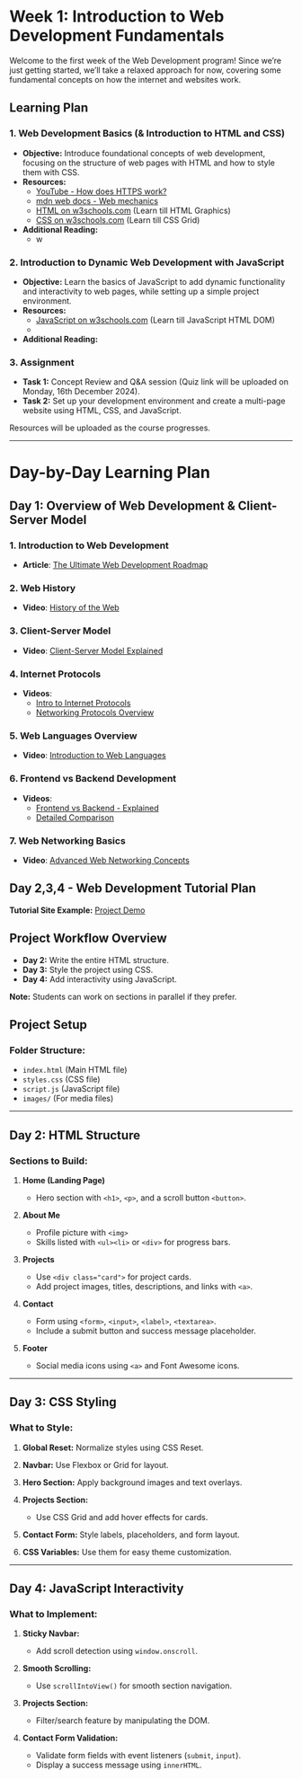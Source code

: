 # Week 1: Introduction to Web Development Fundamentals

Welcome to the first week of the Web Development program! Since we’re just getting started, we’ll take a relaxed approach for now, covering some fundamental concepts on how the internet and websites work.

## Learning Plan

### 1. Web Development Basics (& Introduction to HTML and CSS)

- **Objective:** Introduce foundational concepts of web development, focusing on the structure of web pages with HTML and how to style them with CSS.
- **Resources:**
  - [YouTube - How does HTTPS work?](https://www.youtube.com/watch?v=j9QmMEWmcfo)
  - [mdn web docs - Web mechanics](https://developer.mozilla.org/en-US/docs/Learn/Common_questions/Web_mechanics)
  - [HTML on w3schools.com](https://www.w3schools.com/html/default.asp) (Learn till HTML Graphics)
  - [CSS on w3schools.com](https://www.w3schools.com/css/default.asp) (Learn till CSS Grid)
- **Additional Reading:**
  - w

### 2. Introduction to Dynamic Web Development with JavaScript

- **Objective:** Learn the basics of JavaScript to add dynamic functionality and interactivity to web pages, while setting up a simple project environment.
- **Resources:**
  - [JavaScript on w3schools.com](https://www.w3schools.com/js/default.asp) (Learn till JavaScript HTML DOM)
  - 
- **Additional Reading:**

### 3. Assignment

- **Task 1:** Concept Review and Q&A session (Quiz link will be uploaded on Monday, 16th December 2024).
- **Task 2:** Set up your development environment and create a multi-page website using HTML, CSS, and JavaScript.

Resources will be uploaded as the course progresses.

---
# **Day-by-Day Learning Plan** 

## Day 1: Overview of Web Development & Client-Server Model 

### **1. Introduction to Web Development**  
- **Article**: [The Ultimate Web Development Roadmap](https://www.browserstack.com/guide/web-development-roadmap)  

### **2. Web History**  
- **Video**: [History of the Web](https://youtu.be/wlYjSThvtew?si=zBpjKf2WwSZ9ZsvA)  

### **3. Client-Server Model**  
- **Video**: [Client-Server Model Explained](https://youtu.be/L5BlpPU_muY?si=xOWBUEOaXY5V17AV)  

### **4. Internet Protocols**  
- **Videos**:  
  - [Intro to Internet Protocols](https://youtu.be/3NDhETVfrp0?si=nb_owwLTxb1YuhTD)  
  - [Networking Protocols Overview](https://youtu.be/P6SZLcGE4us?si=DzW5ooxpABO8LE2z)  

### **5. Web Languages Overview**  
- **Video**: [Introduction to Web Languages](https://youtu.be/5YDVJaItmaY?si=YrJ2RDYVtb8fFEF0)  

### **6. Frontend vs Backend Development**  
- **Videos**:  
  - [Frontend vs Backend - Explained](https://youtu.be/WG5ikvJ2TKA?si=xyraeDVVauTw4wg7)  
  - [Detailed Comparison](https://youtu.be/XBu54nfzxAQ?si=JsfA9hXfNyHAMpGd)  

### **7. Web Networking Basics**  
- **Video**: [Advanced Web Networking Concepts](https://youtu.be/2JYT5f2isg4?si=fbQDGIJF_bIyXuGs)  


## Day 2,3,4 - Web Development Tutorial Plan

**Tutorial Site Example:** [Project Demo](https://delightful-longma-ac1459.netlify.app/)  


## **Project Workflow Overview**  

- **Day 2:** Write the entire HTML structure.  
- **Day 3:** Style the project using CSS.  
- **Day 4:** Add interactivity using JavaScript.  

**Note:** Students can work on sections in parallel if they prefer.  

## **Project Setup**  

### **Folder Structure:**  
- `index.html` (Main HTML file)  
- `styles.css` (CSS file)  
- `script.js` (JavaScript file)  
- `images/` (For media files)  

---

## **Day 2: HTML Structure**  

### **Sections to Build:**  

1. **Home (Landing Page)**  
   - Hero section with `<h1>`, `<p>`, and a scroll button `<button>`.  

2. **About Me**  
   - Profile picture with `<img>`  
   - Skills listed with `<ul><li>` or `<div>` for progress bars.  

3. **Projects**  
   - Use `<div class="card">` for project cards.  
   - Add project images, titles, descriptions, and links with `<a>`.  

4. **Contact**  
   - Form using `<form>`, `<input>`, `<label>`, `<textarea>`.  
   - Include a submit button and success message placeholder.  

5. **Footer**  
   - Social media icons using `<a>` and Font Awesome icons.  

---

## **Day 3: CSS Styling**  

### **What to Style:**  

1. **Global Reset:** Normalize styles using CSS Reset.  

2. **Navbar:** Use Flexbox or Grid for layout.  

3. **Hero Section:** Apply background images and text overlays.  

4. **Projects Section:**  
   - Use CSS Grid and add hover effects for cards.  

5. **Contact Form:** Style labels, placeholders, and form layout.  

6. **CSS Variables:** Use them for easy theme customization.  

---

## **Day 4: JavaScript Interactivity**  

### **What to Implement:**  

1. **Sticky Navbar:**  
   - Add scroll detection using `window.onscroll`.  

2. **Smooth Scrolling:**  
   - Use `scrollIntoView()` for smooth section navigation.  

3. **Projects Section:**  
   - Filter/search feature by manipulating the DOM.  

4. **Contact Form Validation:**  
   - Validate form fields with event listeners (`submit`, `input`).  
   - Display a success message using `innerHTML`.  
